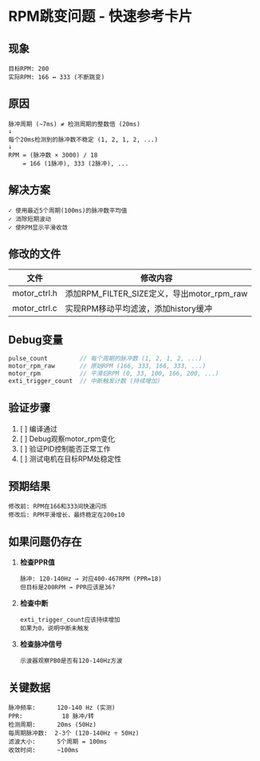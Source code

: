# RPM跳变问题 - 快速参考卡片

## 现象
```
目标RPM: 200
实际RPM: 166 ↔ 333 (不断跳变)
```

## 原因
```
脉冲周期 (~7ms) ≠ 检测周期的整数倍 (20ms)
↓
每个20ms检测到的脉冲数不稳定 (1, 2, 1, 2, ...)
↓
RPM = (脉冲数 × 3000) / 18
    = 166 (1脉冲), 333 (2脉冲), ...
```

## 解决方案
```
✓ 使用最近5个周期(100ms)的脉冲数平均值
✓ 消除短期波动
✓ 使RPM显示平滑收敛
```

## 修改的文件

| 文件 | 修改内容 |
|------|---------|
| motor_ctrl.h | 添加RPM_FILTER_SIZE定义，导出motor_rpm_raw |
| motor_ctrl.c | 实现RPM移动平均滤波，添加history缓冲 |

## Debug变量
```c
pulse_count         // 每个周期的脉冲数 (1, 2, 1, 2, ...)
motor_rpm_raw       // 原始RPM (166, 333, 166, 333, ...) 
motor_rpm           // 平滑后RPM (0, 33, 100, 166, 200, ...)
exti_trigger_count  // 中断触发计数 (持续增加)
```

## 验证步骤
1. [ ] 编译通过
2. [ ] Debug观察motor_rpm变化
3. [ ] 验证PID控制能否正常工作
4. [ ] 测试电机在目标RPM处稳定性

## 预期结果
```
修改前: RPM在166和333间快速闪烁
修改后: RPM平滑增长，最终稳定在200±10
```

## 如果问题仍存在

1. **检查PPR值**
   ```
   脉冲: 120-140Hz → 对应400-467RPM (PPR=18)
   但目标是200RPM → PPR应该是36?
   ```

2. **检查中断**
   ```
   exti_trigger_count应该持续增加
   如果为0，说明中断未触发
   ```

3. **检查脉冲信号**
   ```
   示波器观察PB0是否有120-140Hz方波
   ```

## 关键数据
```
脉冲频率:      120-140 Hz (实测)
PPR:           18 脉冲/转
检测周期:      20ms (50Hz)
每周期脉冲数:  2-3个 (120-140Hz ÷ 50Hz)
滤波大小:      5个周期 = 100ms
收敛时间:      ~100ms
```

